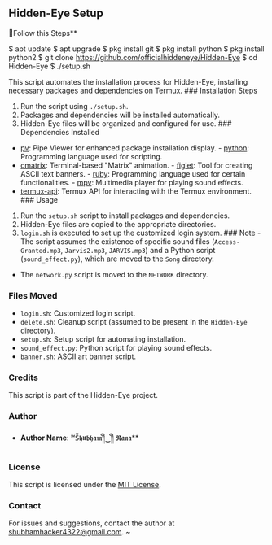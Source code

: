 ## Hidden-Eye Setup
📌Follow this Steps**

 $ apt update
 $ apt upgrade
 $ pkg install git
 $ pkg install python
 $ pkg install python2
 $ git clone https://github.com/officialhiddeneye/Hidden-Eye
 $ cd Hidden-Eye
 $ ./setup.sh

This script automates the installation process for Hidden-Eye, installing necessary packages and dependencies on Termux.
                                                                                        ### Installation Steps
1. Run the script using `./setup.sh`.
2. Packages and dependencies will be installed automatically.
3. Hidden-Eye files will be organized and configured for use.
                                                                                        ### Dependencies Installed
- [pv](https://www.ivarch.com/programs/pv.shtml): Pipe Viewer for enhanced package installation display.                                                                        - [python](https://www.python.org/): Programming language used for scripting.
- [cmatrix](https://github.com/abishekvashok/cmatrix): Terminal-based "Matrix" animation.                                                                                       - [figlet](http://www.figlet.org/): Tool for creating ASCII text banners.               - [ruby](https://www.ruby-lang.org/): Programming language used for certain functionalities.                                                                                    - [mpv](https://mpv.io/): Multimedia player for playing sound effects.
- [termux-api](https://wiki.termux.com/wiki/Termux:API): Termux API for interacting with the Termux environment.
                                                                                        ### Usage
1. Run the `setup.sh` script to install packages and dependencies.
2. Hidden-Eye files are copied to the appropriate directories.
3. `login.sh` is executed to set up the customized login system.
                                                                                        ### Note                                                                                - The script assumes the existence of specific sound files (`Access-Granted.mp3`, `Jarvis2.mp3`, `JARVIS.mp3`) and a Python script (`sound_effect.py`), which are moved to the `Song` directory.
- The `network.py` script is moved to the `NETWORK` directory.

### Files Moved
- `login.sh`: Customized login script.
- `delete.sh`: Cleanup script (assumed to be present in the `Hidden-Eye` directory).
- `setup.sh`: Setup script for automating installation.
- `sound_effect.py`: Python script for playing sound effects.
- `banner.sh`: ASCII art banner script.

### Credits
This script is part of the Hidden-Eye project.

### Author
- **Author Name**: ℠S̶͌𝖍𝖚𝖇𝖍𝖆𝖒༎ຶ‿༎ຶ 𝕽𝖆𝖓𝖆**

### License
This script is licensed under the [MIT License](LICENSE).

### Contact
For issues and suggestions, contact the author at shubhamhacker4322@gmail.com.
~
